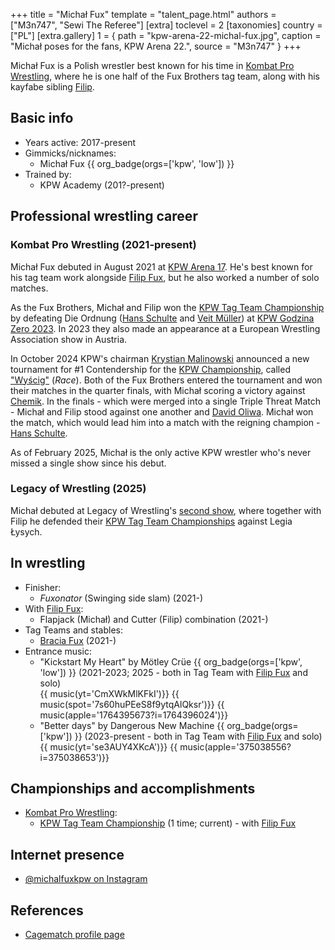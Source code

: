 +++
title = "Michał Fux"
template = "talent_page.html"
authors = ["M3n747", "Sewi The Referee"]
[extra]
toclevel = 2
[taxonomies]
country = ["PL"]
[extra.gallery]
1 = { path = "kpw-arena-22-michal-fux.jpg", caption = "Michał poses for the fans, KPW Arena 22.", source = "M3n747" }
+++

Michał Fux is a Polish wrestler best known for his time in [Kombat Pro Wrestling](@/o/kpw.md), where he is one half of the Fux Brothers tag team, along with his kayfabe sibling [Filip](@/w/filip-fux.md).

## Basic info

* Years active: 2017-present
* Gimmicks/nicknames:
  - Michał Fux {{ org_badge(orgs=['kpw', 'low']) }}
* Trained by:
  - KPW Academy (201?-present)

## Professional wrestling career

### Kombat Pro Wrestling (2021-present)

Michał Fux debuted in August 2021 at [KPW Arena 17](@/e/kpw/2021-08-21-kpw-arena-17.md). He's best known for his tag team work alongside [Filip Fux](@/w/filip-fux.md), but he also worked a number of solo matches.

As the Fux Brothers, Michał and Filip won the [KPW Tag Team Championship](@/c/kpw-tag-team-championship.md) by defeating Die Ordnung ([Hans Schulte](@/w/hans-schulte.md) and [Veit Müller](@/w/veit-mueller.md)) at [KPW Godzina Zero 2023](2023-08-18-kpw-godzina-zero-2023.md). In 2023 they also made an appearance at a European Wrestling Association show in Austria.

In October 2024 KPW's chairman [Krystian Malinowski](@/w/krystian-malinowski.md) announced a new tournament for #1 Contendership for the [KPW Championship](@/c/kpw-championship.md), called ["Wyścig"](@/e/kpw/2024-11-15-kpw-arena-26.md) (_Race_). Both of the Fux Brothers entered the tournament and won their matches in the quarter finals, with Michał scoring a victory against [Chemik](@/w/chemik.md). In the finals - which were merged into a single Triple Threat Match - Michał and Filip stood against one another and [David Oliwa](@/w/david-oliwa.md). Michał won the match, which would lead him into a match with the reigning champion - [Hans Schulte](@/w/hans-schulte.md).

As of February 2025, Michał is the only active KPW wrestler who's never missed a single show since his debut.

### Legacy of Wrestling (2025)

Michał debuted at Legacy of Wrestling's [second show](@/e/low/2025-04-06-low-2.md), where together with Filip he defended their [KPW Tag Team Championships](@/c/kpw-tag-team-championship.md) against Legia Łysych.


## In wrestling

* Finisher:
  - _Fuxonator_ (Swinging side slam) (2021-)
* With [Filip Fux](@/w/filip-fux.md):
  - Flapjack (Michał) and Cutter (Filip) combination (2021-)
* Tag Teams and stables:
  - [Bracia Fux](@/tt/bracia-fux.md) (2021-)
* Entrance music:
  - "Kickstart My Heart" by Mötley Crüe
 {{ org_badge(orgs=['kpw', 'low']) }} (2021-2023; 2025 - both in Tag Team with [Filip Fux](@/w/filip-fux.md) and solo)<br>
 {{ music(yt='CmXWkMlKFkI')}}
 {{ music(spot='7s60huPEeS8f9ytqAlQksr')}}
 {{ music(apple='1764395673?i=1764396024')}}
  - "Better days" by Dangerous New Machine
 {{ org_badge(orgs=['kpw']) }} (2023-present - both in Tag Team with [Filip Fux](@/w/filip-fux.md) and solo)<br>
 {{ music(yt='se3AUY4XKcA')}}
 {{ music(apple='375038556?i=375038653')}}

## Championships and accomplishments

* [Kombat Pro Wrestling](@/o/kpw.md):
  - [KPW Tag Team Championship](@/c/kpw-tag-team-championship.md) (1 time; current) - with [Filip Fux](@/w/filip-fux.md)

## Internet presence

* [@michalfuxkpw on Instagram](https://www.instagram.com/michalfuxkpw/)

## References

* [Cagematch profile page](https://www.cagematch.net/?id=2&nr=25534)

